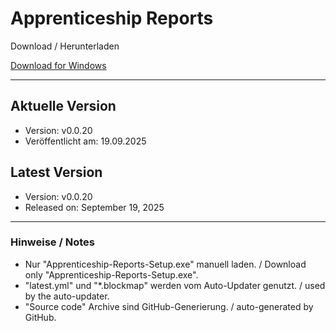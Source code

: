 # Apprenticeship Reports

Download / Herunterladen

[Download for Windows](https://github.com/Simon-Lage/apprenticeship-reports/releases/latest/download/Apprenticeship-Reports-Setup.exe)

---

## Aktuelle Version
- Version: v0.0.20
- Veröffentlicht am: 19.09.2025

## Latest Version
- Version: v0.0.20
- Released on: September 19, 2025

---

### Hinweise / Notes
- Nur "Apprenticeship-Reports-Setup.exe" manuell laden. / Download only "Apprenticeship-Reports-Setup.exe".
- "latest.yml" und "*.blockmap" werden vom Auto-Updater genutzt. / used by the auto-updater.
- "Source code" Archive sind GitHub-Generierung. / auto-generated by GitHub.
